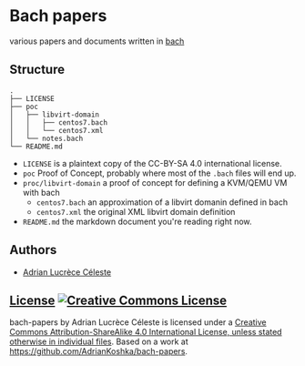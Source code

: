 # Bach papers
various papers and documents written in [bach](https://github.com/tawesoft/bach)

## Structure

```
.
├── LICENSE
├── poc
│   ├── libvirt-domain
│   │   ├── centos7.bach
│   │   └── centos7.xml
│   └── notes.bach
└── README.md
```

- `LICENSE` is a plaintext copy of the CC-BY-SA 4.0 international license.
- `poc` Proof of Concept, probably where most of the `.bach` files will end up.
- `proc/libvirt-domain` a proof of concept for defining a KVM/QEMU VM with bach
  - `centos7.bach` an approximation of a libvirt domanin defined in bach
  - `centos7.xml` the original XML libvirt domain definition
- `README.md` the markdown document you're reading right now.


## Authors

 - [Adrian Lucrèce Céleste](https://github.com/AdrianKoshka)

## [License](LICENSE) <a rel="license" href="http://creativecommons.org/licenses/by-sa/4.0/"><img alt="Creative Commons License" style="border-width:0" src="https://i.creativecommons.org/l/by-sa/4.0/88x31.png" /></a>

<span xmlns:dct="http://purl.org/dc/terms/" property="dct:title">bach-papers</span> by <span xmlns:cc="http://creativecommons.org/ns#" property="cc:attributionName">Adrian Lucrèce Céleste</span> is licensed under a <a rel="license" href="http://creativecommons.org/licenses/by-sa/4.0/">Creative Commons Attribution-ShareAlike 4.0 International License, unless stated otherwise in individual files</a>.
Based on a work at <a xmlns:dct="http://purl.org/dc/terms/" href="https://github.com/AdrianKoshka/bach-papers" rel="dct:source">https://github.com/AdrianKoshka/bach-papers</a>.
